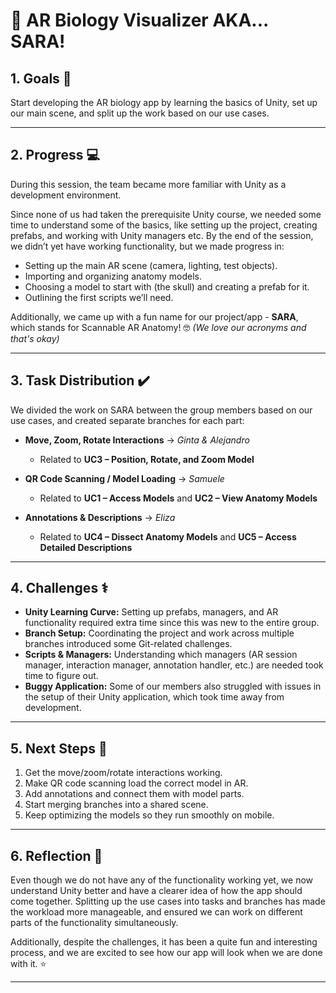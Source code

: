 # 🧠 AR Biology Visualizer AKA... SARA!

## 1. Goals  🎯
Start developing the AR biology app by learning the basics of Unity, set up our main scene, and split up the work based on our use cases.  

---

## 2. Progress  💻
During this session, the team became more familiar with Unity as a development environment. 

Since none of us had taken the prerequisite Unity course, we needed some time to understand some of the basics, like setting up the project, creating prefabs, and working with Unity managers etc. By the end of the session, we didn’t yet have working functionality, but we made progress in:  

- Setting up the main AR scene (camera, lighting, test objects).  
- Importing and organizing anatomy models.  
- Choosing a model to start with (the skull) and creating a prefab for it.  
- Outlining the first scripts we’ll need.

Additionally, we came up with a fun name for our project/app - **SARA**, which stands for Scannable AR Anatomy! 🤓 *(We love our acronyms and that's okay)* 

---

## 3. Task Distribution  ✔️
We divided the work on SARA between the group members based on our use cases, and created separate branches for each part:  

- **Move, Zoom, Rotate Interactions** → *Ginta & Alejandro*  
  - Related to **UC3 – Position, Rotate, and Zoom Model**  

- **QR Code Scanning / Model Loading** → *Samuele*  
  - Related to **UC1 – Access Models** and **UC2 – View Anatomy Models**  

- **Annotations & Descriptions** → *Eliza*  
  - Related to **UC4 – Dissect Anatomy Models** and **UC5 – Access Detailed Descriptions**  

---

## 4. Challenges  ⚕️
 - **Unity Learning Curve:** Setting up prefabs, managers, and AR functionality required extra time since this was new to the entire group.
 - **Branch Setup:** Coordinating the project and work across multiple branches introduced some Git-related challenges.
 - **Scripts & Managers:** Understanding which managers (AR session manager, interaction manager, annotation handler, etc.) are needed took time to figure out.
 - **Buggy Application:** Some of our members also struggled with issues in the setup of their Unity application, which took time away from development.

---

## 5. Next Steps  👣
1. Get the move/zoom/rotate interactions working.  
2. Make QR code scanning load the correct model in AR.  
3. Add annotations and connect them with model parts.  
4. Start merging branches into a shared scene.  
5. Keep optimizing the models so they run smoothly on mobile.  

---

## 6. Reflection  📱
Even though we do not have any of the functionality working yet, we now understand Unity better and have a clearer idea of how the app should come together. 
Splitting up the use cases into tasks and branches has made the workload more manageable, and ensured we can work on different parts of the functionality simultaneously.

Additionally, despite the challenges, it has been a quite fun and interesting process, and we are excited to see how our app will look when we are done with it. ⭐ 

---
